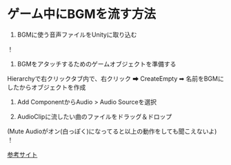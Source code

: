 # ゲーム中にBGMを流す方法

1. BGMに使う音声ファイルをUnityに取り込む<br>

！[](../images/BGM1.PNG)

1. BGMをアタッチするためのゲームオブジェクトを準備する

Hierarchyで右クリックタブ内で、右クリック ➡ CreateEmpty ➡ 名前をBGMにしたからオブジェクトを作成<br>

1. Add ComponentからAudio > Audio Sourceを選択

1. AudioClipに流したい曲のファイルをドラッグ＆ドロップ

(Mute Audioがオン(白っぽく)になってると以上の動作をしても聞こえないよ)
！[](../images/BGM2.PNG)

[参考サイト](https://xr-hub.com/archives/18550)